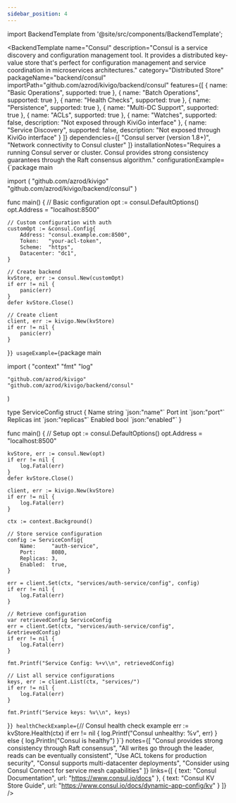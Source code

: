 ```yaml
---
sidebar_position: 4
---
```


import BackendTemplate from '@site/src/components/BackendTemplate';

<BackendTemplate
  name="Consul"
  description="Consul is a service discovery and configuration management tool. It provides a distributed key-value store that's perfect for configuration management and service coordination in microservices architectures."
  category="Distributed Store"
  packageName="backend/consul"
  importPath="github.com/azrod/kivigo/backend/consul"
  features={[
    { name: "Basic Operations", supported: true },
    { name: "Batch Operations", supported: true },
    { name: "Health Checks", supported: true },
    { name: "Persistence", supported: true },
    { name: "Multi-DC Support", supported: true },
    { name: "ACLs", supported: true },
    { name: "Watches", supported: false, description: "Not exposed through KiviGo interface" },
    { name: "Service Discovery", supported: false, description: "Not exposed through KiviGo interface" }
  ]}
  dependencies={[
    "Consul server (version 1.8+)",
    "Network connectivity to Consul cluster"
  ]}
  installationNotes="Requires a running Consul server or cluster. Consul provides strong consistency guarantees through the Raft consensus algorithm."
  configurationExample={`package main

import (
    "github.com/azrod/kivigo"
    "github.com/azrod/kivigo/backend/consul"
)

func main() {
    // Basic configuration
    opt := consul.DefaultOptions()
    opt.Address = "localhost:8500"

    // Custom configuration with auth
    customOpt := &consul.Config{
        Address: "consul.example.com:8500",
        Token:   "your-acl-token",
        Scheme:  "https",
        Datacenter: "dc1",
    }
    
    // Create backend
    kvStore, err := consul.New(customOpt)
    if err != nil {
        panic(err)
    }
    defer kvStore.Close()
    
    // Create client
    client, err := kivigo.New(kvStore)
    if err != nil {
        panic(err)
    }
}`}
  usageExample={`package main

import (
    "context"
    "fmt"
    "log"

    "github.com/azrod/kivigo"
    "github.com/azrod/kivigo/backend/consul"
)

type ServiceConfig struct {
    Name     string \`json:"name"\`
    Port     int    \`json:"port"\`
    Replicas int    \`json:"replicas"\`
    Enabled  bool   \`json:"enabled"\`
}

func main() {
    // Setup
    opt := consul.DefaultOptions()
    opt.Address = "localhost:8500"

    kvStore, err := consul.New(opt)
    if err != nil {
        log.Fatal(err)
    }
    defer kvStore.Close()
    
    client, err := kivigo.New(kvStore)
    if err != nil {
        log.Fatal(err)
    }
    
    ctx := context.Background()
    
    // Store service configuration
    config := ServiceConfig{
        Name:     "auth-service",
        Port:     8080,
        Replicas: 3,
        Enabled:  true,
    }
    
    err = client.Set(ctx, "services/auth-service/config", config)
    if err != nil {
        log.Fatal(err)
    }
    
    // Retrieve configuration
    var retrievedConfig ServiceConfig
    err = client.Get(ctx, "services/auth-service/config", &retrievedConfig)
    if err != nil {
        log.Fatal(err)
    }
    
    fmt.Printf("Service Config: %+v\\n", retrievedConfig)
    
    // List all service configurations
    keys, err := client.List(ctx, "services/")
    if err != nil {
        log.Fatal(err)
    }
    
    fmt.Printf("Service keys: %v\\n", keys)
}`}
  healthCheckExample={`// Consul health check example
err := kvStore.Health(ctx)
if err != nil {
    log.Printf("Consul unhealthy: %v", err)
} else {
    log.Println("Consul is healthy")
}`}
  notes={[
    "Consul provides strong consistency through Raft consensus",
    "All writes go through the leader, reads can be eventually consistent",
    "Use ACL tokens for production security",
    "Consul supports multi-datacenter deployments",
    "Consider using Consul Connect for service mesh capabilities"
  ]}
  links={[
    { text: "Consul Documentation", url: "https://www.consul.io/docs" },
    { text: "Consul KV Store Guide", url: "https://www.consul.io/docs/dynamic-app-config/kv" }
  ]}
/>
